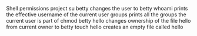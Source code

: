 Shell permissions project
su betty changes the user to betty
whoami prints the effective username of the current user
groups prints all the groups the current user is part of
chmod betty hello changes ownership of the file hello from current owner to betty
touch hello creates an empty file called hello
